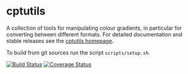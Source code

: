 <!-- This is the README for Github -->

cptutils
========

A collection of tools for manipulating colour gradients, in particular for converting between different formats.  For detailed documentation and stable releases see the [cptutils homepage](http://soliton.vm.bytemark.co.uk/pub/jjg/en/code/cptutils/).

To build from git sources run the script `scripts/setup.sh`.

[![Build Status](https://travis-ci.org/jjgreen/cptutils.png)](https://travis-ci.org/jjgreen/cptutils)
[![Coverage Status](https://coveralls.io/repos/jjgreen/cptutils/badge.svg?branch=master)](https://coveralls.io/r/jjgreen/cptutils?branch=master)
